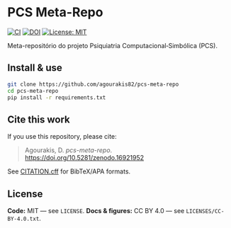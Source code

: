 # PCS Meta-Repo

[![CI](https://github.com/agourakis82/pcs-meta-repo/actions/workflows/ci-python.yml/badge.svg)](https://github.com/agourakis82/pcs-meta-repo/actions/workflows/ci-python.yml)
[![DOI](https://zenodo.org/badge/DOI/10.5281/zenodo.16921952.svg)](https://doi.org/10.5281/zenodo.16921952)
[![License: MIT](https://img.shields.io/badge/license-MIT-blue.svg)](LICENSE)

Meta-repositório do projeto Psiquiatria Computacional‑Simbólica (PCS).

## Install & use

```bash
git clone https://github.com/agourakis82/pcs-meta-repo
cd pcs-meta-repo
pip install -r requirements.txt
```

## Cite this work

If you use this repository, please cite:

> Agourakis, D. *pcs-meta-repo*. https://doi.org/10.5281/zenodo.16921952

See [CITATION.cff](CITATION.cff) for BibTeX/APA formats.

## License

**Code:** MIT — see `LICENSE`.
**Docs & figures:** CC BY 4.0 — see `LICENSES/CC-BY-4.0.txt`.

